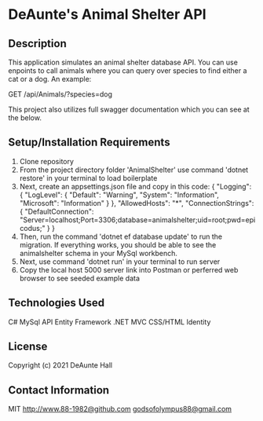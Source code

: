 # DeAunte's Animal Shelter API
## Description 
This application simulates an animal shelter database API. You can use enpoints to call animals where you can query over species to find either a cat or a dog. An example:

GET /api/Animals/?species=dog

This project also utilizes full swagger documentation which you can see at the below.

## Setup/Installation Requirements
1. Clone repository
2. From the project directory folder 'AnimalShelter' use command 'dotnet restore' in your terminal to load boilerplate
3. Next, create an appsettings.json file and copy in this code: { "Logging": { "LogLevel": { "Default": "Warning", "System": "Information", "Microsoft": "Information" } }, "AllowedHosts": "*", "ConnectionStrings": { "DefaultConnection": "Server=localhost;Port=3306;database=animalshelter;uid=root;pwd=epicodus;" } }
4. Then, run the command 'dotnet ef database update' to run the migration. If everything works, you should be able to see the animalshelter schema in your MySql workbench.
5. Next, use command 'dotnet run' in your terminal to run server
6. Copy the local host 5000 server link into Postman or perferred web browser to see seeded example data
## Technologies Used
C#
MySql
API
Entity Framework
.NET
MVC
CSS/HTML
Identity
## License

Copyright (c) 2021 DeAunte Hall
## Contact Information
MIT
http://www.88-1982@github.com
godsofolympus88@gmail.com	


